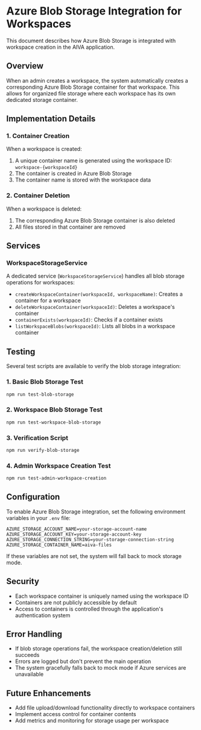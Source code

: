 # Azure Blob Storage Integration for Workspaces

This document describes how Azure Blob Storage is integrated with workspace creation in the AIVA application.

## Overview

When an admin creates a workspace, the system automatically creates a corresponding Azure Blob Storage container for that workspace. This allows for organized file storage where each workspace has its own dedicated storage container.

## Implementation Details

### 1. Container Creation

When a workspace is created:
1. A unique container name is generated using the workspace ID: `workspace-{workspaceId}`
2. The container is created in Azure Blob Storage
3. The container name is stored with the workspace data

### 2. Container Deletion

When a workspace is deleted:
1. The corresponding Azure Blob Storage container is also deleted
2. All files stored in that container are removed

## Services

### WorkspaceStorageService

A dedicated service (`WorkspaceStorageService`) handles all blob storage operations for workspaces:

- `createWorkspaceContainer(workspaceId, workspaceName)`: Creates a container for a workspace
- `deleteWorkspaceContainer(workspaceId)`: Deletes a workspace's container
- `containerExists(workspaceId)`: Checks if a container exists
- `listWorkspaceBlobs(workspaceId)`: Lists all blobs in a workspace container

## Testing

Several test scripts are available to verify the blob storage integration:

### 1. Basic Blob Storage Test
```bash
npm run test-blob-storage
```

### 2. Workspace Blob Storage Test
```bash
npm run test-workspace-blob-storage
```

### 3. Verification Script
```bash
npm run verify-blob-storage
```

### 4. Admin Workspace Creation Test
```bash
npm run test-admin-workspace-creation
```

## Configuration

To enable Azure Blob Storage integration, set the following environment variables in your `.env` file:

```env
AZURE_STORAGE_ACCOUNT_NAME=your-storage-account-name
AZURE_STORAGE_ACCOUNT_KEY=your-storage-account-key
AZURE_STORAGE_CONNECTION_STRING=your-storage-connection-string
AZURE_STORAGE_CONTAINER_NAME=aiva-files
```

If these variables are not set, the system will fall back to mock storage mode.

## Security

- Each workspace container is uniquely named using the workspace ID
- Containers are not publicly accessible by default
- Access to containers is controlled through the application's authentication system

## Error Handling

- If blob storage operations fail, the workspace creation/deletion still succeeds
- Errors are logged but don't prevent the main operation
- The system gracefully falls back to mock mode if Azure services are unavailable

## Future Enhancements

- Add file upload/download functionality directly to workspace containers
- Implement access control for container contents
- Add metrics and monitoring for storage usage per workspace